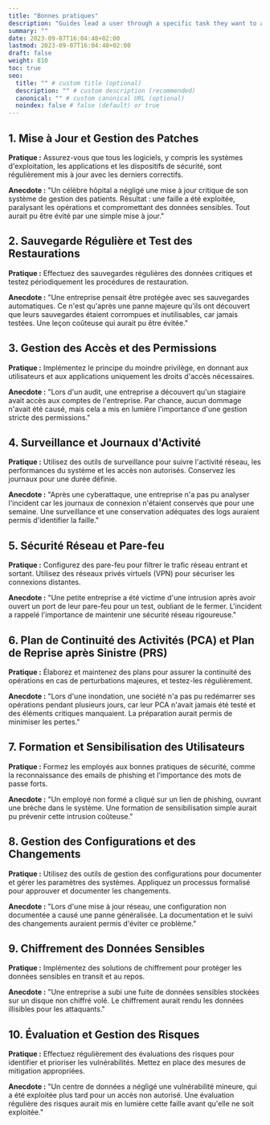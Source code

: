 ```yaml
---
title: "Bonnes pratiques"
description: "Guides lead a user through a specific task they want to accomplish, often with a sequence of steps."
summary: ""
date: 2023-09-07T16:04:48+02:00
lastmod: 2023-09-07T16:04:48+02:00
draft: false
weight: 810
toc: true
seo:
  title: "" # custom title (optional)
  description: "" # custom description (recommended)
  canonical: "" # custom canonical URL (optional)
  noindex: false # false (default) or true
---
```


## 1. Mise à Jour et Gestion des Patches
**Pratique :** Assurez-vous que tous les logiciels, y compris les systèmes d'exploitation, les applications et les dispositifs de sécurité, sont régulièrement mis à jour avec les derniers correctifs.

**Anecdote :** "Un célèbre hôpital a négligé une mise à jour critique de son système de gestion des patients. Résultat : une faille a été exploitée, paralysant les opérations et compromettant des données sensibles. Tout aurait pu être évité par une simple mise à jour."

## 2. Sauvegarde Régulière et Test des Restaurations
**Pratique :** Effectuez des sauvegardes régulières des données critiques et testez périodiquement les procédures de restauration.

**Anecdote :** "Une entreprise pensait être protégée avec ses sauvegardes automatiques. Ce n'est qu'après une panne majeure qu'ils ont découvert que leurs sauvegardes étaient corrompues et inutilisables, car jamais testées. Une leçon coûteuse qui aurait pu être évitée."

## 3. Gestion des Accès et des Permissions
**Pratique :** Implémentez le principe du moindre privilège, en donnant aux utilisateurs et aux applications uniquement les droits d'accès nécessaires.

**Anecdote :** "Lors d'un audit, une entreprise a découvert qu'un stagiaire avait accès aux comptes de l'entreprise. Par chance, aucun dommage n'avait été causé, mais cela a mis en lumière l'importance d'une gestion stricte des permissions."

## 4. Surveillance et Journaux d'Activité
**Pratique :** Utilisez des outils de surveillance pour suivre l'activité réseau, les performances du système et les accès non autorisés. Conservez les journaux pour une durée définie.

**Anecdote :** "Après une cyberattaque, une entreprise n'a pas pu analyser l'incident car les journaux de connexion n'étaient conservés que pour une semaine. Une surveillance et une conservation adéquates des logs auraient permis d'identifier la faille."

## 5. Sécurité Réseau et Pare-feu
**Pratique :** Configurez des pare-feu pour filtrer le trafic réseau entrant et sortant. Utilisez des réseaux privés virtuels (VPN) pour sécuriser les connexions distantes.

**Anecdote :** "Une petite entreprise a été victime d'une intrusion après avoir ouvert un port de leur pare-feu pour un test, oubliant de le fermer. L'incident a rappelé l'importance de maintenir une sécurité réseau rigoureuse."

## 6. Plan de Continuité des Activités (PCA) et Plan de Reprise après Sinistre (PRS)
**Pratique :** Élaborez et maintenez des plans pour assurer la continuité des opérations en cas de perturbations majeures, et testez-les régulièrement.

**Anecdote :** "Lors d'une inondation, une société n'a pas pu redémarrer ses opérations pendant plusieurs jours, car leur PCA n'avait jamais été testé et des éléments critiques manquaient. La préparation aurait permis de minimiser les pertes."

## 7. Formation et Sensibilisation des Utilisateurs
**Pratique :** Formez les employés aux bonnes pratiques de sécurité, comme la reconnaissance des emails de phishing et l'importance des mots de passe forts.

**Anecdote :** "Un employé non formé a cliqué sur un lien de phishing, ouvrant une brèche dans le système. Une formation de sensibilisation simple aurait pu prévenir cette intrusion coûteuse."

## 8. Gestion des Configurations et des Changements
**Pratique :** Utilisez des outils de gestion des configurations pour documenter et gérer les paramètres des systèmes. Appliquez un processus formalisé pour approuver et documenter les changements.

**Anecdote :** "Lors d'une mise à jour réseau, une configuration non documentée a causé une panne généralisée. La documentation et le suivi des changements auraient permis d'éviter ce problème."

## 9. Chiffrement des Données Sensibles
**Pratique :** Implémentez des solutions de chiffrement pour protéger les données sensibles en transit et au repos.

**Anecdote :** "Une entreprise a subi une fuite de données sensibles stockées sur un disque non chiffré volé. Le chiffrement aurait rendu les données illisibles pour les attaquants."

## 10. Évaluation et Gestion des Risques
**Pratique :** Effectuez régulièrement des évaluations des risques pour identifier et prioriser les vulnérabilités. Mettez en place des mesures de mitigation appropriées.

**Anecdote :** "Un centre de données a négligé une vulnérabilité mineure, qui a été exploitée plus tard pour un accès non autorisé. Une évaluation régulière des risques aurait mis en lumière cette faille avant qu'elle ne soit exploitée."
